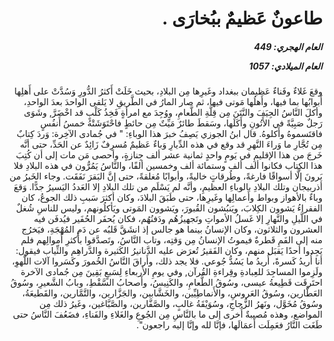 <h1 dir="rtl">طاعونٌ عَظيمٌ ببُخارَى .</h1>

<h5 dir="rtl">العام الهجري:  449

العام الميلادي: 1057

</h5>

<p dir="rtl">وقعَ غَلاءٌ وفَناءٌ عَظيمان ببغداد وغَيرِها مِن البلادِ، بحيث خَلَتْ أَكثرُ الدُّورِ وَسُدَّتْ على أَهلِها أَبوابُها بما فيها، وأَهلُها مَوتى فيها، ثم صار المارُ في الطَّريقِ لا يَلقى الواحدَ بعدَ الواحدِ، وأكلَ النَّاسُ الجِيَفَ والنَّتَنَ مِن قِلَّةِ الطَّعامِ، ووُجِدَ مع امرأةٍ فَخِذُ كَلْبٍ قد اخْضَرَّ, وشَوَى رَجلٌ صَبِيَّةً في الأَتُونِ وأَكَلَها، وسَقطَ طائرٌ مَيِّتٌ مِن حائطٍ فاحْتَوَشَتْهُ خمسُ أَنفُسٍ فاقتَسموهُ وأَكلوهُ. قال ابنُ الجوزي يَصِفُ خبرَ هذا الوباءِ: " في جُمادى الآخِرة: وَردَ كِتابٌ مِن تُجَّارِ ما وَراءَ النَّهرِ قد وقع في هذه الدِّيارِ وَباءٌ عَظيمٌ مُسرِفٌ زَائِدٌ عن الحَدِّ، حتى أنَّه خَرجَ من هذا الإقليمِ في يَومٍ واحدٍ ثمانية عشر ألف جِنازةٍ، وأحصى مَن مات إلى أن كُتِبَ هذا الكِتاب فكانوا ألف ألف وستمائة ألف وخمسين ألفًا، والنَّاسُ يَمُرُّون في هذه البلادِ فلا يَرونَ إلَّا أسواقًا فارغةً، وطُرقاتٍ خاليةً، وأبوابًا مُغلقةً، حتى إنَّ البَقرَ نَفَقَت. وجاء الخَبرُ من أذربيجان وتلك البلادِ بالوباءِ العظيمِ، وأنَّه لم يَسْلَم من تلك البلادِ إلا العَددُ اليَسيرُ جدًّا. وَقعَ وباءٌ بالأهواز وبواط وأَعمالِها وغَيرِها، حتى طَبَقَ البلادَ، وكان أكثرَ سَببِ ذلك الجوعُ، كان الفقراءُ يَشوون الكِلابَ، ويَنبُشون القُبورَ، ويَشوون المَوتى ويَأكلُونهم، وليس للناسِ شُغلٌ في اللَّيلِ والنَّهارِ إلا غَسلُ الأمواتِ وتَجهيزُهُم ودَفنُهُم، فكان يُحفَر الحُفَير فيُدفَن فيه العشرون والثلاثون، وكان الإنسانُ بينما هو جالس إذ انشَقَّ قَلبُه عن دَمِ المُهْجَةِ، فيَخرُج منه إلى الفَمِ قَطرةٌ فيموتُ الإنسانُ مِن وَقتِه، وتاب النَّاسُ، وتَصدَّقوا بأَكثرِ أَموالِهم فلم يَجِدوا أحدًا يَقبَل منهم، وكان الفَقيرُ تُعرَض عليه الدَّنانيرُ الكَثيرة والدَّراهِم والثِّياب فيقول: أنا أُريدُ كَسرةً، أُريدُ ما يَسُدُّ جُوعي. فلا يجد ذلك، وأَراقَ النَّاسُ الخُمورَ وكَسَروا آلات اللَّهوِ، ولَزِموا المساجِدَ للعِبادةِ وقِراءةِ القُرآن, وفي يومِ الأربعاءِ لِسَبعٍ بَقِينَ مِن جُمادى الآخرة احتَرقَت قَطِيعةُ عيسى، وسُوقُ الطَّعامِ، والكَنِيسُ، وأَصحابُ السَّقْطِ، وبابُ الشَّعيرِ، وسُوقُ العَطَّارين، وسُوقُ العَروسِ، والأَنماطِيِّين، والخَشَّابين، والجَزَّارين، والتَّمَّارين، والقَطيعَةُ، وسُوقُ مُخَوَّل، ونَهرُ الزُّجاجِ، وسُوَيْقَةُ غالبٍ، والصَّفَّارين، والصَّبَّاغين، وغَيرُ ذلك مِن المواضع، وهذه مُصيبةٌ أُخرى إلى ما بالنَّاسِ مِن الجُوعِ والغَلاءِ والفَناءِ، فضَعُفَ النَّاسُ حتى طَغَت النَّارُ فعَمِلَت أَعمَالَها، فإنَّا لله وإنَّا إليه راجعون".</p></br>
